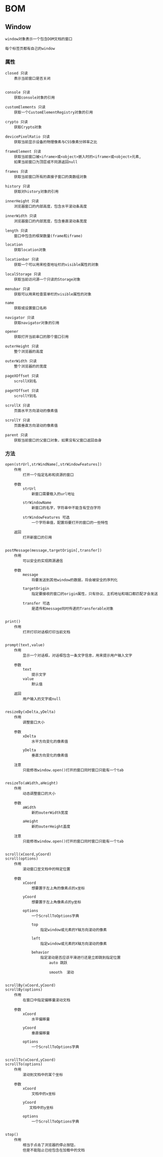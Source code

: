 # BOM

## Window

    window对象表示一个包含DOM文档的窗口

    每个标签页都有自己的window

### 属性

    closed 只读
        表示当前窗口是否关闭
    

    console 只读
        获取console对象的引用
    
    customElements 只读
        获取一个CustomElementRegistry对象的引用
        
    crypto 只读
        获取Crypto对象

    devicePixelRatio 只读
        获取当前显示设备的物理像素与CSS像素分辨率之比

    frameElement 只读
        获取当前窗口被<iframe>或<object>嵌入时的<iframe>或<object>元素,
        如果当前窗口为顶层或不同源返回null

    frames 只读
        获取当前窗口所有的直接子窗口的类数组对象
    
    history 只读
        获取对history对象的引用

    innerHeight 只读
        浏览器窗口的内部高度，包含水平滚动条高度

    innerWidth 只读
        浏览器窗口的内部宽度，包含垂直滚动条宽度
    
    length 只读
        窗口中包含的框架数量(frame和iframe)

    location
        获取location对象
    
    locationbar 只读
        获取一个可以用来检查地址栏的visible属性的对象

    localStorage 只读
        获取当前访问源一个只读的Storage对象

    menubar 只读
        获取可以用来检查菜单栏的visible属性的对象

    name
        获取或设置窗口名称
    
    navigator 只读
        获取navigator对象的引用

    opener
        获取打开当前串口的那个窗口引用

    outerHeight 只读
        整个浏览器的高度

    outerWidth 只读
        整个浏览器的的宽度

    pageXOffset 只读
        scrollX别名

    pageYOffset 只读
        scrollY别名

    scrollX 只读
        页面水平方向滚动的像素值

    scrollY 只读
        页面垂直方向滚动的像素值
    
    parent 只读
        获取当前窗口的父窗口对象，如果没有父窗口返回自身
    

### 方法
    open(strUrl,strWindName[,strWindowFeatures])
        作用
            打开一个指定名称和资源的窗口
        
        参数
            strUrl
                新窗口需要载入的url地址
            
            strWindowName 
                新窗口的名字，字符串中不能含有空白字符
            
            strWindowFeatures 可选
                一个字符串值，配置将要打开的窗口的一些特性

        返回
            打开新窗口的引用
    

    postMessage(message,targetOrigin[,transfer])
        作用
            可以安全的实现跨源通信

        参数
            message
                将要发送到其他window的数据，将会被安全的序列化
            
            targetOrigin
                指定要接收的窗口的origin属性，只有协议、主机地址和端口都匹配才会发送
            
            transfer 可选
                是遗传和message同时传递的Transferable对象
    

    print()
        作用
            打开打印对话框打印当前文档


    prompt(text,value)
        作用
            显示一个对话框，对话框包含一条文字信息，用来提示用户输入文字

        参数
            text
                提示文字
            value
                默认值

        返回
            用户输入的文字或null


    resizeBy(xDelta,yDelta)
        作用
            调整窗口大小
        
        参数
            xDelta
                水平方向变化的像素值
            
            yDelta
                垂直方向变化的像素值
        
        注意
            只能修改window.open()打开的窗口同时窗口只能有一个tab
        

    resizeTo(aWidth,aHeight)
        作用
            动态调整窗口的大小
        
        参数
            aWidth
                新的outerWidth宽度

            aHeight
                新的outerHeight盖度
            
        注意
            只能修改window.open()打开的窗口同时窗口只能有一个tab

    
    scroll(xCoord,yCoord)
    scroll(options)
        作用
            滚动窗口至文档中的特定位置
        
        参数
            xCoord
                想要置于左上角的像素点的x坐标
            
            yCoord
                想要置于左上角像素点的y坐标
            
            options
                一个ScrollToOptions字典
                
                top
                    指定window或元素的Y轴方向滚动的像素
                
                left
                    指定window或元素的X轴方向滚动的像素
                
                behavior
                    指定滚动是否应该平滑进行还是立即跳到指定位置
                        auto 跳跃

                        smooth  滚动
                        

    scrollBy(xCoord,yCoord)
    scrollBy(options)
        作用
            在窗口中指定偏移量滚动文档
        
        参数
            xCoord
                水平偏移量
            
            yCoord
                垂直偏移量
            
            options
                一个ScrollToOptions字典
    

    scrollTo(xCoord,yCoord)
    scrollTo(options)
        作用
            滚动到文档中的某个坐标
        
        参数
            xCoord
                文档中的x坐标
            
            yCoord
               文档中的y坐标
            
            options
                一个ScrollToOptions字典
    
            
    stop()
        作用
            相当于点击了浏览器的停止按钮，
            但是不能阻止已经包含在加载中的文档
 